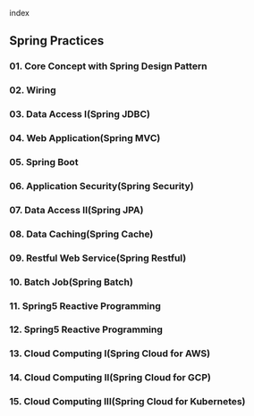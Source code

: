 index

## Spring Practices

### 01. Core Concept with Spring Design Pattern
### 02. Wiring
### 03. Data Access I(Spring JDBC)
### 04. Web Application(Spring MVC)
### 05. Spring Boot
### 06. Application Security(Spring Security)
### 07. Data Access II(Spring JPA)
### 08. Data Caching(Spring Cache)
### 09. Restful Web Service(Spring Restful)
### 10. Batch Job(Spring Batch)
### 11. Spring5 Reactive Programming
### 12. Spring5 Reactive Programming
### 13. Cloud Computing I(Spring Cloud for AWS)
### 14. Cloud Computing II(Spring Cloud for GCP)
### 15. Cloud Computing III(Spring Cloud for Kubernetes)

